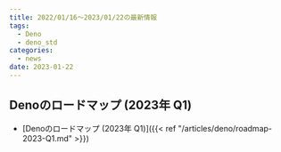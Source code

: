 ```yaml
---
title: 2022/01/16〜2023/01/22の最新情報
tags:
  - Deno
  - deno_std
categories:
  - news
date: 2023-01-22
---
```


## Denoのロードマップ (2023年 Q1)

- [Denoのロードマップ (2023年 Q1)]({{< ref "/articles/deno/roadmap-2023-Q1.md" >}})
